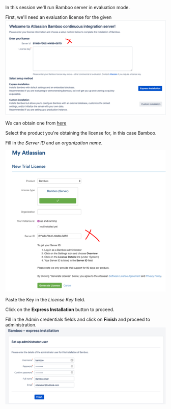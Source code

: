 In this session we'll run Bamboo server in evaluation mode.

First, we'll need an evaluation license for the given
![Bamboo Server ID](./assets/img/bamboogetserverid.png "Server ID")

We can obtain one from [here](https://my.atlassian.com/license/evaluation)

Select the product you're obtaining the license for, in this case Bamboo.

Fill in the _Server ID_ and an _organization name_.

![Bamboo Evaluation Key](./assets/img/bamboogeneratelicense.png "Evaluation Key")

Paste the Key in the _License Key_ field.

Click on the **Express Installation** button to proceed.

Fill in the Admin credentials fields and click on **Finish** and proceed to administration.
![Admin Credentials](./assets/img/bambooadmincreds.png "Fill in Admin Creds")

